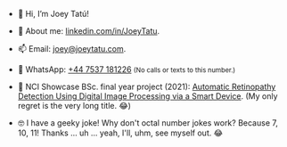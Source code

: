 - 👋 Hi, I’m Joey Tatú!
- 👀 About me: [linkedin.com/in/JoeyTatu](https://linkedin.com/in/JoeyTatu).
- 📫 Email: [joey@joeytatu.com](mailto:joey@joeytatu.com).
- 📱 WhatsApp: [+44 7537 181226](https://wa.me/message/ZQU6DT5W33FLC1) <small>(No calls or texts to this number.)</small>

- 🚧 NCI Showcase BSc. final year project (2021): [Automatic Retinopathy Detection Using Digital Image Processing via a Smart Device](https://showcase.ncirl.ie/Details/automatic-retinopathy-detection-using-digital-image-processing-via-a-smart-device). (My only regret is the very long title. 😂)

- 🤓 I have a geeky joke! Why don't octal number jokes work? Because 7, 10, 11! Thanks ... uh ... yeah, I'll, uhm, see myself out. 😂

<!---
JoeyTatu/JoeyTatu is a ✨ special ✨ repository because its `README.md` (this file) appears on your GitHub profile.
You can click the Preview link to take a look at your changes.
--->
